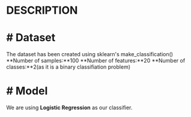 # DESCRIPTION
# # Dataset
The dataset has been created using sklearn's make_classification()
**Number of samples:**100
**Number of features:**20
**Number of classes:**2(as it is a binary classifiation problem)
# # Model
We are using **Logistic Regression** as our classifier.

